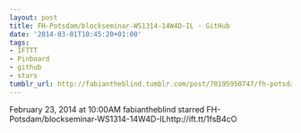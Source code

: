 ```yaml
---
layout: post
title: FH-Potsdam/blockseminar-WS1314-14W4D-IL · GitHub
date: '2014-03-01T10:45:20+01:00'
tags:
- IFTTT
- Pinboard
- github
- stars
tumblr_url: http://fabiantheblind.tumblr.com/post/78195950747/fh-potsdam-blockseminar-ws1314-14w4d-il-github
---
```

February 23, 2014 at 10:00AM
fabiantheblind starred FH-Potsdam/blockseminar-WS1314-14W4D-ILhttp://ift.tt/1fsB4cO
